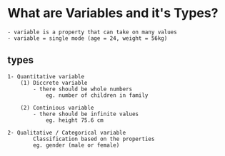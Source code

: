 # What are Variables and it's Types?
    - variable is a property that can take on many values
    - variable = single mode (age = 24, weight = 56kg)
    
## types
    1- Quantitative variable 
        (1) Diccrete variable
            - there should be whole numbers
                eg. number of children in family

        (2) Continious variable
            - there should be infinite values
                eg. height 75.6 cm

    2- Qualitative / Categorical variable
            Classification based on the properties
            eg. gender (male or female)



